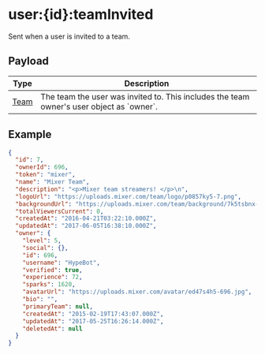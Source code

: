 # user:{id}:teamInvited

Sent when a user is invited to a team.

## Payload
|Type|Description|
|----|-----------|
|[Team](REST_LINK/Team)|The team the user was invited to. This includes the team owner&#x27;s user object as &#x60;owner&#x60;.|

## Example
```json
{
  "id": 7,
  "ownerId": 696,
  "token": "mixer",
  "name": "Mixer Team",
  "description": "<p>Mixer team streamers! </p>\n",
  "logoUrl": "https://uploads.mixer.com/team/logo/p0857ky5-7.png",
  "backgroundUrl": "https://uploads.mixer.com/team/background/7k5tsbnx-7.jpg",
  "totalViewersCurrent": 0,
  "createdAt": "2016-04-21T03:22:10.000Z",
  "updatedAt": "2017-06-05T16:38:10.000Z",
  "owner": {
    "level": 5,
    "social": {},
    "id": 696,
    "username": "HypeBot",
    "verified": true,
    "experience": 72,
    "sparks": 1620,
    "avatarUrl": "https://uploads.mixer.com/avatar/ed47s4h5-696.jpg",
    "bio": "",
    "primaryTeam": null,
    "createdAt": "2015-02-19T17:43:07.000Z",
    "updatedAt": "2017-05-25T16:26:14.000Z",
    "deletedAt": null
  }
}
```
